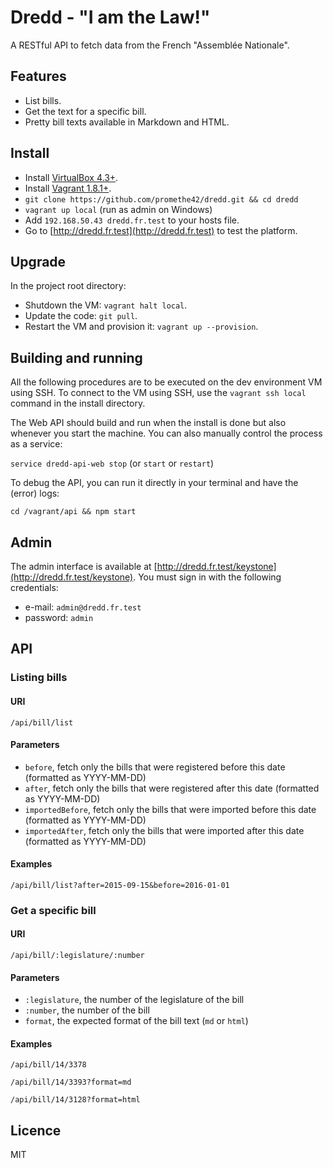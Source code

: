 # Dredd - "I am the Law!"

A RESTful API to fetch data from the French "Assemblée Nationale".

## Features

* List bills.
* Get the text for a specific bill.
* Pretty bill texts available in Markdown and HTML.

## Install

* Install [VirtualBox 4.3+](https://www.virtualbox.org/wiki/Downloads).
* Install [Vagrant 1.8.1+](https://docs.vagrantup.com/v2/installation/).
* `git clone https://github.com/promethe42/dredd.git && cd dredd`
* `vagrant up local` (run as admin on Windows)
* Add `192.168.50.43 dredd.fr.test` to your hosts file.
* Go to [http://dredd.fr.test](http://dredd.fr.test) to test the platform.

## Upgrade

In the project root directory:

* Shutdown the VM: `vagrant halt local`.
* Update the code: `git pull`.
* Restart the VM and provision it: `vagrant up --provision`.

## Building and running

All the following procedures are to be executed on the dev environment VM using SSH. To connect to the VM using SSH, use the `vagrant ssh local` command in the install directory.

The Web API should build and run when the install is done but also whenever you start the machine. You can also manually control the process as a service:

`service dredd-api-web stop` (or `start` or `restart`)

To debug the API, you can run it directly in your terminal and have the (error) logs:

`cd /vagrant/api && npm start`

## Admin

The admin interface is available at [http://dredd.fr.test/keystone](http://dredd.fr.test/keystone). You must sign in with the following credentials:

* e-mail: `admin@dredd.fr.test`
* password: `admin`

## API

### Listing bills

#### URI

`/api/bill/list`

#### Parameters

* `before`, fetch only the bills that were registered before this date (formatted as YYYY-MM-DD)
* `after`,  fetch only the bills that were registered after this date (formatted as YYYY-MM-DD)
* `importedBefore`, fetch only the bills that were imported before this date (formatted as YYYY-MM-DD)
* `importedAfter`,  fetch only the bills that were imported after this date (formatted as YYYY-MM-DD)

#### Examples

`/api/bill/list?after=2015-09-15&before=2016-01-01`

### Get a specific bill

#### URI

`/api/bill/:legislature/:number`

#### Parameters

* `:legislature`, the number of the legislature of the bill
* `:number`, the number of the bill
* `format`, the expected format of the bill text (`md` or `html`)

#### Examples

`/api/bill/14/3378`

`/api/bill/14/3393?format=md`

`/api/bill/14/3128?format=html`

## Licence

MIT
